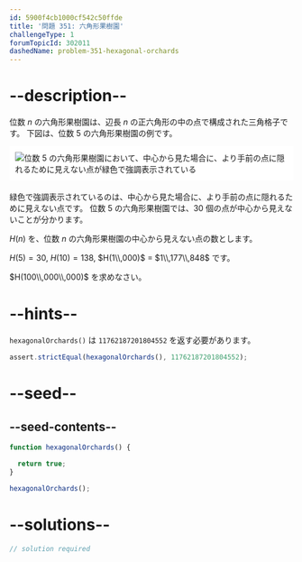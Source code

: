 ```yaml
---
id: 5900f4cb1000cf542c50ffde
title: '問題 351: 六角形果樹園'
challengeType: 1
forumTopicId: 302011
dashedName: problem-351-hexagonal-orchards
---
```


# --description--

位数 $n$ の六角形果樹園は、辺長 $n$ の正六角形の中の点で構成された三角格子です。 下図は、位数 5 の六角形果樹園の例です。

<img alt="位数 5 の六角形果樹園において、中心から見た場合に、より手前の点に隠れるために見えない点が緑色で強調表示されている" src="https://cdn.freecodecamp.org/curriculum/project-euler/hexagonal-orchards.png" style="background-color: white; padding: 10px; display: block; margin-right: auto; margin-left: auto; margin-bottom: 1.2rem;" />

緑色で強調表示されているのは、中心から見た場合に、より手前の点に隠れるために見えない点です。 位数 5 の六角形果樹園では、30 個の点が中心から見えないことが分かります。

$H(n)$ を、位数 $n$ の六角形果樹園の中心から見えない点の数とします。

$H(5) = 30$, $H(10) = 138$, $H(1\\,000)$ = $1\\,177\\,848$ です。

$H(100\\,000\\,000)$ を求めなさい。

# --hints--

`hexagonalOrchards()` は `11762187201804552` を返す必要があります。

```js
assert.strictEqual(hexagonalOrchards(), 11762187201804552);
```

# --seed--

## --seed-contents--

```js
function hexagonalOrchards() {

  return true;
}

hexagonalOrchards();
```

# --solutions--

```js
// solution required
```
